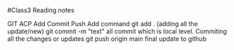 #Class3 Reading notes

GIT ACP
Add
Commit
Push
Add command git add . (adding all the update/new)
git commit -m "text" all commit which is local level. Commiting all the changes or updates
git push origin main final update to github